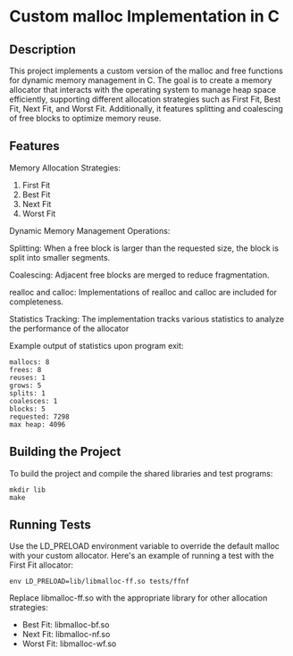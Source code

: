 # Custom malloc Implementation in C
## Description
This project implements a custom version of the malloc and free functions for dynamic memory management in C. The goal is to create a memory allocator that interacts with the operating system to manage heap space efficiently, supporting different allocation strategies such as First Fit, Best Fit, Next Fit, and Worst Fit. Additionally, it features splitting and coalescing of free blocks to optimize memory reuse.

## Features
Memory Allocation Strategies:

1. First Fit
2. Best Fit
3. Next Fit
4. Worst Fit

Dynamic Memory Management Operations:

Splitting: When a free block is larger than the requested size, the block is split into smaller segments.

Coalescing: Adjacent free blocks are merged to reduce fragmentation.

realloc and calloc: Implementations of realloc and calloc are included for completeness.

Statistics Tracking: The implementation tracks various statistics to analyze the performance of the allocator

Example output of statistics upon program exit:
```
mallocs: 8
frees: 8
reuses: 1
grows: 5
splits: 1
coalesces: 1
blocks: 5
requested: 7298
max heap: 4096
```

## Building the Project
To build the project and compile the shared libraries and test programs:
```
mkdir lib
make
```

## Running Tests
Use the LD_PRELOAD environment variable to override the default malloc with your custom allocator. Here's an example of running a test with the First Fit allocator:
```
env LD_PRELOAD=lib/libmalloc-ff.so tests/ffnf
```
Replace libmalloc-ff.so with the appropriate library for other allocation strategies:

* Best Fit: libmalloc-bf.so
* Next Fit: libmalloc-nf.so
* Worst Fit: libmalloc-wf.so

